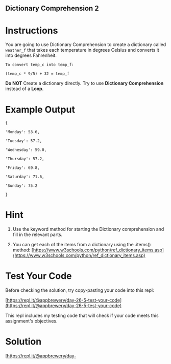 ## Dictionary Comprehension 2

# Instructions

You are going to use Dictionary Comprehension to create a dictionary called `weather_f` that takes each temperature in degrees Celsius and converts it into degrees Fahrenheit.

```
To convert temp_c into temp_f:
```

```
(temp_c * 9/5) + 32 = temp_f
```

**Do NOT** Create a dictionary directly. Try to use **Dictionary Comprehension** instead of a **Loop**.

# Example Output

```
{
```

```
'Monday': 53.6, 
```

```
'Tuesday': 57.2, 
```

```
'Wednesday': 59.0, 
```

```
'Thursday': 57.2, 
```

```
'Friday': 69.8, 
```

```
'Saturday': 71.6, 
```

```
'Sunday': 75.2
```

```
}
```

# Hint

1. Use the keyword method for starting the Dictionary comprehension and fill in the relevant parts.

2. You can get each of the items from a dictionary using the .items() method: [https://www.w3schools.com/python/ref_dictionary_items.asp](https://www.w3schools.com/python/ref_dictionary_items.asp)

# Test Your Code

Before checking the solution, try copy-pasting your code into this repl: 

[https://repl.it/@appbrewery/day-26-5-test-your-code](https://repl.it/@appbrewery/day-26-5-test-your-code)

This repl includes my testing code that will check if your code meets this assignment's objectives. 



# Solution

[https://repl.it/@appbrewery/day-